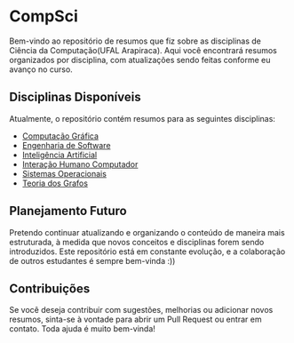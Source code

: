 # CompSci

Bem-vindo ao repositório de resumos que fiz sobre as disciplinas de Ciência da Computação(UFAL Arapiraca). Aqui você encontrará resumos organizados por disciplina, com atualizações sendo feitas conforme eu avanço no curso.

## Disciplinas Disponíveis

Atualmente, o repositório contém resumos para as seguintes disciplinas:

- [Computação Gráfica](./ComputacaoGrafica.md)
- [Engenharia de Software](./EngenhariaDeSoftware.md)
- [Inteligência Artificial](./InteligenciaArtificial.md)
- [Interação Humano Computador](./InteracaoHumanoComputador.md)
- [Sistemas Operacionais](./SistemasOperacionais.md)
- [Teoria dos Grafos](./TeoriaDosGrafos.md)

## Planejamento Futuro

Pretendo continuar atualizando e organizando o conteúdo de maneira mais estruturada, à medida que novos conceitos e disciplinas forem sendo introduzidos. Este repositório está em constante evolução, e a colaboração de outros estudantes é sempre bem-vinda :))

## Contribuições

Se você deseja contribuir com sugestões, melhorias ou adicionar novos resumos, sinta-se à vontade para abrir um Pull Request ou entrar em contato. Toda ajuda é muito bem-vinda!
